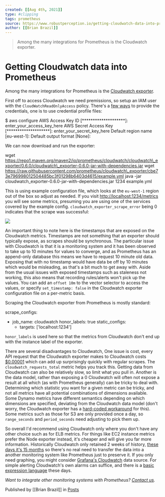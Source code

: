 ```yaml
---
created: [[Aug 4th, 2021]]
type: #clipping
tags: prometheus 
source: https://www.robustperception.io/getting-cloudwatch-data-into-prometheus
author: [[Brian Brazil]] 
---
```

> Among the many integrations for Prometheus is the Cloudwatch exporter.

# Getting Cloudwatch data into Prometheus


Among the many integrations for Prometheus is the [Cloudwatch exporter](https://github.com/prometheus/cloudwatch_exporter).

First off to access Cloudwatch we need premissions, so setup an IAM user with the `CloudWatchReadOnlyAccess` policy. There's a [few ways](https://docs.aws.amazon.com/sdk-for-java/v2/developer-guide/credentials.html) to provide the credentials, one is to use credential profile files:

$ aws configure
AWS Access Key ID \[\*\*\*\*\*\*\*\*\*\*\*\*\*\*\*\*\*\*\*\*\]: enter\_your\_access\_key\_here
AWS Secret Access Key \[\*\*\*\*\*\*\*\*\*\*\*\*\*\*\*\*\*\*\*\*\]: enter\_your\_secret\_key\_here
Default region name \[eu-west-1\]: 
Default output format \[None\]:

We can now download and run the exporter:

wget https://repo1.maven.org/maven2/io/prometheus/cloudwatch/cloudwatch\_exporter/0.6.0/cloudwatch\_exporter-0.6.0-jar-with-dependencies.jar
wget https://raw.githubusercontent.com/prometheus/cloudwatch\_exporter/cbe73e796998012504485bc3f01298b6403d4615/example.yml
java -jar cloudwatch\_exporter-0.6.0-jar-with-dependencies.jar 1234 example.yml

This is using example configuration file, which looks at the `eu-west-1` region out of the box so adjust as needed. If you visit [http://localhost:1234/metrics](http://localhost:1234/metrics) you will see some metrics, presuming you are using one of the services covered by the example config. `cloudwatch_exporter_scrape_error` being 0 indicates that the scrape was successful:

[![](https://www.robustperception.io/wp-content/uploads/2019/10/Screenshot_2019-10-18_13-27-36.png)](https://www.robustperception.io/wp-content/uploads/2019/10/Screenshot_2019-10-18_13-27-36.png)

An important thing to note here is the timestamps that are exposed on the Cloudwatch metrics. Timestamps are not something that an exporter should typically expose, as scrapes should be synchronous. The particular issue with Cloudwatch is that it is a monitoring system and it has been observed to take up to 10 minutes for values to converge, and as Prometheus has an append-only database this means we have to request 10 minute old data. Exposing that with no timestamp would have data be off by 10 minutes which would be misleading, as that's a bit much to get away with. Aside from the usual issues with exposed timestamps such as staleness not working, this also means that recording rules/alerts won't pick up the values. You can add an `offset 10m` to the vector selector to access the values, or specify `set_timestamp: false` in the Cloudwatch exporter configuration file on a per-metric basis.

Scraping the Cloudwatch exporter from Prometheus is mostly standard:

scrape\_configs:
 - job\_name: cloudwatch
   honor\_labels: true
   static\_configs:
    - targets: \['localhost:1234'\]

`honor_labels` is used here so that the metrics from Cloudwatch don't end up with the instance label of the exporter.

There are several disadvantages to Cloudwatch, One issue is cost, every API request that the Cloudwatch exporter makes to Cloudwatch costs [$0.00001](https://aws.amazon.com/cloudwatch/pricing/) which can add up surprisingly quickly with regular scrapes. The `cloudwatch_requests_total` metric helps you track this. Getting data from Cloudwatch can also be relatively slow, so limit what you pull in. Another is the data model, rather than exposing a 0 Cloudwatch will often not expose a result at all which (as with Prometheus generally) can be tricky to deal with. Determining which statistic you want for a given metric can be tricky, and not all metrics have all potential combinations of dimensions available. Some Dynamo metrics have different semantics depending on which dimensions are specified, deviating from the Cloudwatch data model (don't worry, the Cloudwatch exporter has a [hard-coded workaround](https://github.com/prometheus/cloudwatch_exporter/blob/5fd55a2b6bde36e43bfb0b0e2b16b8dfdbb8ddb3/README.md#special-handling-for-certain-dynamodb-metrics) for this). Some metrics such as those for S3 are only provided once a day, so `range_seconds` and `period_seconds` need adjusting to pick them up.

So overall I'd recommend using Cloudwatch only where you don't have any other choice such as for ELB metrics. For things like EC2 instance metrics prefer the Node exporter instead, it's cheaper and will give you far more information. Historically Cloudwatch only retained 2 weeks of history, [these days it's 15 months](https://aws.amazon.com/cloudwatch/faqs/) so there's no real need to transfer the data into a another monitoring system like Prometheus just to preserve it. If you only need graphing, you might consider [Grafana's Cloudwatch](https://grafana.com/docs/features/datasources/cloudwatch/) data source. For simple alerting Cloudwatch's own alarms can suffice, and there is a [basic expression language](https://docs.aws.amazon.com/AmazonCloudWatch/latest/monitoring/using-metric-math.html) these days.

_Want to integrate other monitoring systems with Prometheus? [Contact us](mailto:prometheus@robustperception.io)._

Published by [[Brian Brazil]] in [Posts](https://www.robustperception.io/category/posts)
